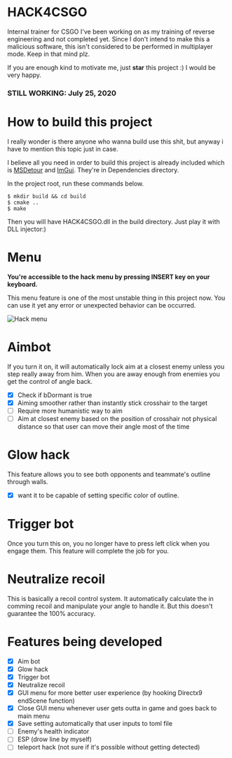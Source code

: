 # HACK4CSGO
Internal trainer for CSGO I've been working on as my training of reverse engineering and not completed yet.
Since I don't intend to make this a malicious software, this isn't considered to be performed in multiplayer mode. Keep in that mind plz.

If you are enough kind to motivate me, just **star** this project :) I would be very happy.
### STILL WORKING: July 25, 2020

# How to build this project

I really wonder is there anyone who wanna build use this shit, but anyway i have to mention this topic just in case.

I believe all you need in order to build this project is already included which is [MSDetour](https://github.com/microsoft/Detours) and [ImGui](https://github.com/ocornut/imgui).
They're in Dependencies directory.

In the project root, run these commands below.
```
$ mkdir build && cd build
$ cmake ..
$ make
```

Then you will have HACK4CSGO.dll in the build directory. Just play it with DLL injector:)

# Menu

**You're accessible to the hack menu by pressing INSERT key on your keyboard.**

This menu feature is one of the most unstable thing in this project now. You can use it yet any error or unexpected behavior can be occurred.

![Hack menu](https://user-images.githubusercontent.com/33578715/88310005-c03ccd80-cd41-11ea-980e-a7f1fa639597.png)


# Aimbot

If you turn it on, it will automatically lock aim at a closest enemy unless you step really away from him.
When you are away enough from enemies you get the control of angle back.

- [x] Check if bDormant is true
- [x] Aiming smoother rather than instantly stick crosshair to the target
- [ ] Require more humanistic way to aim
- [ ] Aim at closest enemy based on the position of crosshair not physical distance so that user can move their angle most of the time

# Glow hack

This feature allows you to see both opponents and teammate's outline through walls.

- [x] want it to be capable of setting specific color of outline.

# Trigger bot

Once you turn this on, you no longer have to press left click when you engage them.
This feature will complete the job for you.

# Neutralize recoil

This is basically a recoil control system.
It automatically calculate the in comming recoil and manipulate your angle to handle it.
But this doesn't guarantee the 100% accuracy.

# Features being developed

- [x] Aim bot
- [x] Glow hack
- [x] Trigger bot
- [x] Neutralize recoil
- [x] GUI menu for more better user experience (by hooking Directx9 endScene function)
- [x] Close GUI menu whenever user gets outta in game and goes back to main menu
- [x] Save setting automatically that user inputs to toml file
- [ ] Enemy's health indicator
- [ ] ESP (drow line by myself)
- [ ] teleport hack (not sure if it's possible without getting detected)
